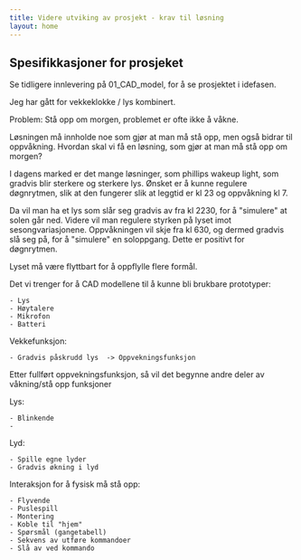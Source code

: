 ```yaml
---
title: Videre utviking av prosjekt - krav til løsning
layout: home
---
```


## Spesifikkasjoner for prosjeket

Se tidligere innlevering på 01_CAD_model, for å se prosjektet i idefasen.

Jeg har gått for vekkeklokke / lys kombinert.

Problem:
Stå opp om morgen, problemet er ofte ikke å våkne.

Løsningen må innholde noe som gjør at man må stå opp, men også bidrar til oppvåkning.
Hvordan skal vi få en løsning, som gjør at man må stå opp om morgen?

I dagens marked er det mange løsninger, som phillips wakeup light, som gradvis blir sterkere og sterkere lys.
Ønsket er å kunne regulere døgnrytmen, slik at den fungerer slik at leggtid er kl 23 og oppvåkning kl 7.

Da vil man ha et lys som slår seg gradvis av fra kl 2230, for å "simulere" at solen går ned. Videre vil man regulere styrken på lyset imot sesongvariasjonene. Oppvåkningen vil skje fra kl 630, og dermed gradvis slå seg på, for å "simulere" en soloppgang.
Dette er positivt for døgnrytmen.

Lyset må være flyttbart for å oppflylle flere formål.

Det vi trenger for å CAD modellene til å kunne bli brukbare prototyper:


    - Lys
    - Høytalere
    - Mikrofon
    - Batteri

Vekkefunksjon:


    - Gradvis påskrudd lys  -> Oppvekningsfunksjon

Etter fullført oppvekningsfunksjon, så vil det begynne andre deler av våkning/stå opp funksjoner

Lys:


    - Blinkende
    - 

Lyd: 


    - Spille egne lyder
    - Gradvis økning i lyd

Interaksjon for å fysisk må stå opp:


    - Flyvende
    - Puslespill
    - Montering
    - Koble til "hjem"
    - Spørsmål (gangetabell)
    - Sekvens av utføre kommandoer
    - Slå av ved kommando


